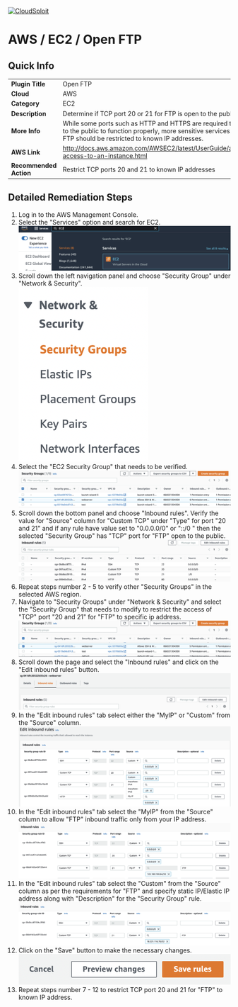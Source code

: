 [![CloudSploit](https://cloudsploit.com/img/logo-new-big-text-100.png "CloudSploit")](https://cloudsploit.com)

# AWS / EC2 / Open FTP

## Quick Info

| | |
|-|-|
| **Plugin Title** | Open FTP |
| **Cloud** | AWS |
| **Category** | EC2 |
| **Description** | Determine if TCP port 20 or 21 for FTP is open to the public |
| **More Info** | While some ports such as HTTP and HTTPS are required to be open to the public to function properly, more sensitive services such as FTP should be restricted to known IP addresses. |
| **AWS Link** | http://docs.aws.amazon.com/AWSEC2/latest/UserGuide/authorizing-access-to-an-instance.html |
| **Recommended Action** | Restrict TCP ports 20 and 21 to known IP addresses |

## Detailed Remediation Steps
1. Log in to the AWS Management Console.
2. Select the "Services" option and search for EC2. </br> <img src="/resources/aws/ec2/open-ftp/step2.png"/>
3. Scroll down the left navigation panel and choose "Security Group" under "Network & Security".</br> <img src="/resources/aws/ec2/open-ftp/step3.png"/>
4. Select the "EC2 Security Group" that needs to be verified. </br> <img src="/resources/aws/ec2/open-ftp/step4.png"/>
5. Scroll down the bottom panel and choose "Inbound rules". Verify the value for "Source" column for "Custom TCP" under "Type" for port "20 and 21" and if any rule have value set to "0.0.0.0/0" or "::/0 " then the selected "Security Group" has "TCP" port for "FTP" open to the public.</br> <img src="/resources/aws/ec2/open-ftp/step5.png"/>
6. Repeat steps number 2 - 5 to verify other "Security Groups" in the selected AWS region.</br> 
7. Navigate to "Security Groups" under "Network & Security" and select the "Security Group" that needs to modify to restrict the access of "TCP" port "20 and 21" for "FTP"  to specific ip address. </br> <img src="/resources/aws/ec2/open-ftp/step7.png"/>
8. Scroll down the page and select the "Inbound rules" and click on the "Edit inbound rules" button. </br> <img src="/resources/aws/ec2/open-ftp/step8.png"/>
9. In the "Edit inbound rules" tab select either the "MyIP" or "Custom" from the "Source" column.</br> <img src="/resources/aws/ec2/open-ftp/step9.png"/>
10. In the "Edit inbound rules" tab select the "MyIP" from the "Source" column to allow "FTP" inbound traffic only from your IP address.</br> <img src="/resources/aws/ec2/open-ftp/step10.png"/>
11. In the "Edit inbound rules" tab select the "Custom" from the "Source" column as per the requirements for "FTP" and specify static IP/Elastic IP address along with "Description" for the "Security Group" rule. </br> <img src="/resources/aws/ec2/open-ftp/step11.png"/>
12. Click on the "Save" button to make the necessary changes. </br> <img src="/resources/aws/ec2/open-ftp/step12.png"/>
13. Repeat steps number 7 - 12 to restrict TCP port 20 and 21 for "FTP" to known IP address.</br>

